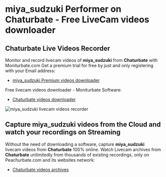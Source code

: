 # miya_sudzuki Performer on Chaturbate - Free LiveCam videos downloader

## Chaturbate Live Videos Recorder

Monitor and record livecam videos of **miya_sudzuki** from **Chaturbate** with Moniturbate.com
Get a premium trial for free by just and only registering with your Email address:
* [miya_sudzuki Premium videos downloader](https://moniturbate.com/request-demo-licence-key.html)

Free livecam videos downloader - Moniturbate Software:
* [Chaturbate videos downloader](https://moniturbate.com/moniturbate-download-software.html)

![miya_sudzuki livecam videos recorder](https://peachurnet.com/templates/moniturbate-software.png)


## Capture miya_sudzuki videos from the Cloud and watch your recordings on Streaming

Without the need of downloading a software, capture **miya_sudzuki** livecam videos from **Chaturbate** 100% online.
Watch Livecam archives from **Chaturbate** unlimitedly from thousands of existing recordings, only on Peachurbate.com and its websites network:
* [Chaturbate videos archives](https://peachurnet.com/)